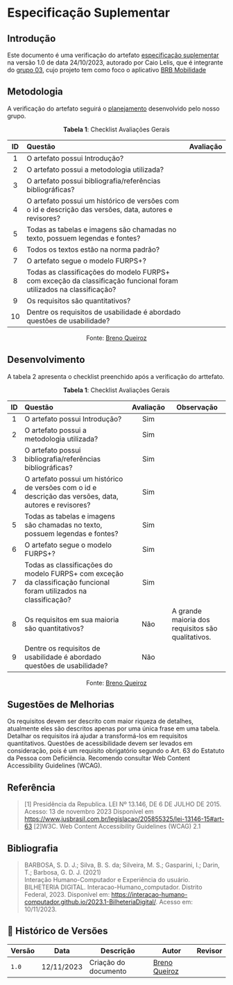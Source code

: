 # Especificação Suplementar

## Introdução

Este documento é uma verificação do artefato
[especificação suplementar](https://requisitos-de-software.github.io/2023.2-BRBMobilidade/Modelagem/04-especifica%C3%A7%C3%A3o-suplementar/#historico-de-versoes)
na versão 1.0 de data 24/10/2023, autorado por Caio Lelis,
que é integrante do [grupo 03](https://requisitos-de-software.github.io/2023.2-BRBMobilidade/),
cujo projeto tem como foco o aplicativo 
[BRB Mobilidade](https://play.google.com/store/apps/details?id=br.com.brb.mobilidade&hl=pt_BR&gl=US&pli=1)

## Metodologia

A verificação do artefato seguirá o [planejamento]() desenvolvido pelo nosso grupo.


<center>

**Tabela 1**: Checklist Avaliações Gerais

|ID | Questão | Avaliação | 
|:-:| :-------- | :--------:| 
|1 | O artefato possui Introdução? |        |
|2 | O artefato possui a metodologia utilizada?|           |
|3 | O artefato possui bibliografia/referências bibliográficas?|           |
|4 | O artefato possui um histórico de versões com o id e descrição das versões, data, autores e revisores?|    |
|5 | Todas as tabelas e imagens são chamadas no texto, possuem legendas e fontes?|                 
|6 | Todos os textos estão na norma padrão? |  |
|7 | O artefato segue o modelo FURPS+? |
|8 | Todas as classificações do modelo FURPS+ com exceção da classificação funcional foram utilizados na classificação? |
|9 | Os requisitos são quantitativos? |
|10| Dentre os requisitos de usabilidade é abordado questões de usabilidade? |

Fonte: [Breno Queiroz](https://github.com/brenob6)

</center>

## Desenvolvimento

A tabela 2 apresenta o checklist preenchido após a verificação do arttefato.

<center>

**Tabela 1**: Checklist Avaliações Gerais

|ID | Questão | Avaliação | Observação |
|:-:| :-------- | :--------:| ------|
|1 | O artefato possui Introdução? |Sim|
|2 | O artefato possui a metodologia utilizada?|Sim|
|3 | O artefato possui bibliografia/referências bibliográficas?|Sim|
|4 | O artefato possui um histórico de versões com o id e descrição das versões, data, autores e revisores?|Sim|
|5 | Todas as tabelas e imagens são chamadas no texto, possuem legendas e fontes?|Sim
|6 | O artefato segue o modelo FURPS+? |Sim
|7 | Todas as classificações do modelo FURPS+ com exceção da classificação funcional foram utilizados na classificação? | Sim
|8 | Os requisitos em sua maioria são quantitativos? | Não | A grande maioria dos requisitos são qualitativos. |
|9| Dentre os requisitos de usabilidade é abordado questões de usabilidade? | Não |

Fonte: [Breno Queiroz](https://github.com/brenob6)

</center>


## Sugestões de Melhorias

Os requisitos devem ser descrito com maior riqueza de detalhes, atualmente eles são descritos apenas
por uma única frase em uma tabela. Detalhar os requisitos irá ajudar a transformá-los em requisitos
quantitativos. Questões de acessibilidade devem ser levados em consideração, pois é um requisito
obrigatório segundo o Art. 63 do Estatuto da Pessoa com Deficiência. Recomendo consultar 
Web Content Accessibility Guidelines (WCAG). 


## Referência

>[1] Presidência da Republica. LEI Nº 13.146, DE 6 DE JULHO DE 2015. Acesso: 13 de novembro 2023
>Disponível em <https://www.jusbrasil.com.br/legislacao/205855325/lei-13146-15#art-63>
>[2]W3C. Web Content Accessibility Guidelines (WCAG) 2.1

## Bibliografia

> BARBOSA, S. D. J.; Silva, B. S. da; Silveira, M. S.; Gasparini, I.; Darin, T.; Barbosa, G. D. J. (2021)<br/>
>Interação Humano-Computador e Experiência do usuário. BILHETERIA DIGITAL. Interacao-Humano_computador. Distrito Federal, 2023. Disponível em: https://interacao-humano-computador.github.io/2023.1-BilheteriaDigital/. Acesso em: 10/11/2023.

## 📑 Histórico de Versões

| Versão | Data         | Descrição             | Autor                                         | Revisor                   |
| ------ | ----         | ---------             | -----                                         | -------                   |
| `1.0`  | 12/11/2023   | Criação do documento  | [Breno Queiroz](https://github.com/brenob6)   | [](https://github.com/)   |
